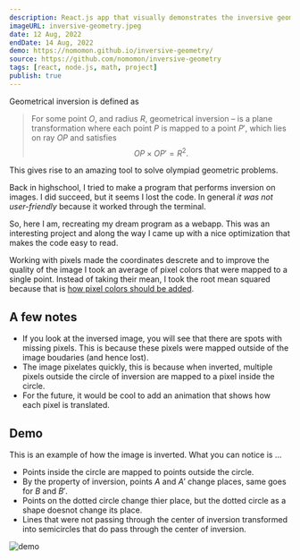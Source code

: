```yaml
---
description: React.js app that visually demonstrates the inversive geometry transformation of a point in a circle on a given image.
imageURL: inversive-geometry.jpeg
date: 12 Aug, 2022
endDate: 14 Aug, 2022
demo: https://nomomon.github.io/inversive-geometry/
source: https://github.com/nomomon/inversive-geometry
tags: [react, node.js, math, project]
publish: true
---
```


Geometrical inversion is defined as

> For some point $O$, and radius $R$, geometrical inversion – is a plane transformation where each point $P$ is mapped to a point $P'$, which lies on ray $OP$ and satisfies
> $$OP \times OP' = R^2.$$

This gives rise to an amazing tool to solve olympiad geometric problems.

Back in highschool, I tried to make a program that performs inversion on images. I did succeed, but it seems I lost the code. In general _it was not user-friendly_ because it worked through the terminal.

So, here I am, recreating my dream program as a webapp. This was an interesting project and along the way I came up with a nice optimization that makes the code easy to read.

Working with pixels made the coordinates descrete and to improve the quality of the image I took an average of pixel colors that were mapped to a single point. Instead of taking their mean, I took the root mean squared because that is [how pixel colors should be added](https://www.youtube.com/watch?v=LKnqECcg6Gw&ab_channel=minutephysics).

## A few notes

- If you look at the inversed image, you will see that there are spots with missing pixels. This is because these pixels were mapped outside of the image boudaries (and hence lost).
- The image pixelates quickly, this is because when inverted, multiple pixels outside the circle of inversion are mapped to a pixel inside the circle.
- For the future, it would be cool to add an animation that shows how each pixel is translated.

## Demo

This is an example of how the image is inverted. What you can notice is ...

- Points inside the circle are mapped to points outside the circle.
- By the property of inversion, points $A$ and $A'$ change places, same goes for $B$ and $B'$.
- Points on the dotted circle change thier place, but the dotted circle as a shape doesnot change its place.
- Lines that were not passing through the center of inversion transformed into semicircles that do pass through the center of inversion.

![demo](https://github.com/nomomon/inversive-geometry/raw/master/demo.gif)
